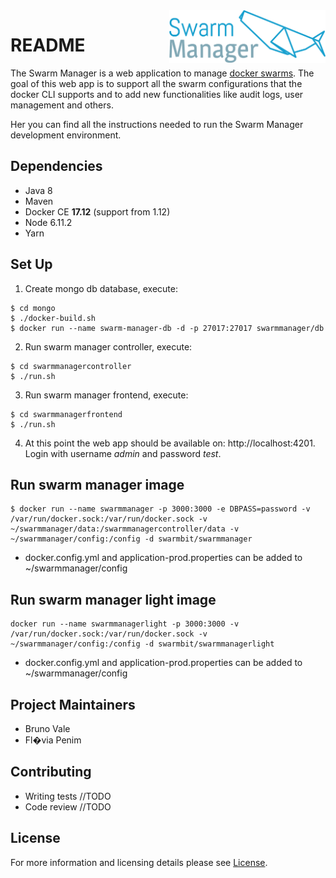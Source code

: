 <img align="right" alt="Swarm Manager logo" width="250" src="SwarmManager.png">

# README #

The Swarm Manager is a web application to manage [docker swarms](https://docs.docker.com/engine/swarm/). The goal of this web app is to support all the swarm configurations that the docker CLI supports and to add new functionalities like audit logs, user management and others.

Her you can find all the instructions needed to run the Swarm Manager development environment.

## Dependencies
* Java 8
* Maven
* Docker CE **17.12** (support from 1.12)
* Node 6.11.2
* Yarn

## Set Up
1. Create mongo db database, execute:
```
$ cd mongo
$ ./docker-build.sh
$ docker run --name swarm-manager-db -d -p 27017:27017 swarmmanager/db
```
2. Run swarm manager controller, execute:
```
$ cd swarmmanagercontroller
$ ./run.sh
```
3. Run swarm manager frontend, execute:
```
$ cd swarmmanagerfrontend
$ ./run.sh
```
4. At this point the web app should be available on: http://localhost:4201.
Login with username *admin* and password *test*.

## Run swarm manager image
```
$ docker run --name swarmmanager -p 3000:3000 -e DBPASS=password -v /var/run/docker.sock:/var/run/docker.sock -v ~/swarmmanager/data:/swarmmanagercontroller/data -v ~/swarmmanager/config:/config -d swarmbit/swarmmanager
```
* docker.config.yml and application-prod.properties can be added to ~/swarmmanager/config

## Run swarm manager light image
```
docker run --name swarmmanagerlight -p 3000:3000 -v /var/run/docker.sock:/var/run/docker.sock -v ~/swarmmanager/config:/config -d swarmbit/swarmmanagerlight
```
* docker.config.yml and application-prod.properties can be added to ~/swarmmanager/config

## Project Maintainers
* Bruno Vale
* Fl�via Penim

## Contributing
* Writing tests //TODO
* Code review //TODO

## License
For more information and licensing details please see [License](LICENSE.md).
